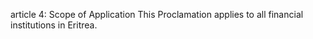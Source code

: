 article 4: Scope of Application
This Proclamation applies to all financial institutions in Eritrea.
<ul>
</ul>
